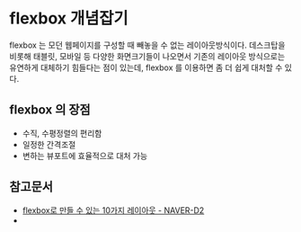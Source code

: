 # flexbox 개념잡기

flexbox 는 모던 웹페이지를 구성할 때 빼놓을 수 없는 레이아웃방식이다. 데스크탑을 비롯해 태블릿, 모바일 등 다양한 화면크기들이 나오면서 기존의 레이아웃 방식으로는 유연하게 대체하기 힘들다는 점이 있는데, flexbox 를 이용하면 좀 더 쉽게 대처할 수 있다.


## flexbox 의 장점

* 수직, 수평정렬의 편리함
* 일정한 간격조절
* 변하는 뷰포트에 효율적으로 대처 가능



## 참고문서

* [flexbox로 만들 수 있는 10가지 레이아웃 - NAVER-D2](https://d2.naver.com/helloworld/8540176)
*
